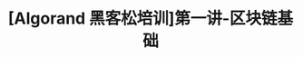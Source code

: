 ---
title: "[Algorand 黑客松培训]第一讲-区块链基础"
description: "This guide introduces blockchain basics, its decentralized nature, the consensus algorithms and basic components of accounts, addresses and private keys.This is for new developers that have not been introduced to Blockchain and Algorand before, serving as an introductory guide."
type: "course"
category: "Algorand 黑客松培训,Blockchain Basics"
difficulty: "Basic"
summary: "In Chinese - Basics of blockchain and its components"
file_path: ""
image: "https://assets-global.website-files.com/5e39e095596498a8b9624af1/5ffca6e3e0d8ad9231cc2af6_Portfolio-course---final.png"
link: "https://docs.google.com/presentation/d/1f6HrmwUR5PBVZChi6Fp0ri1FNXvY7tKjW6GKXsFuLU4/edit?usp=sharing"
status: "open"
---